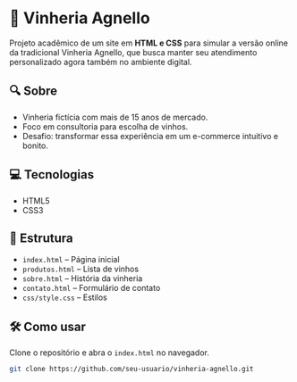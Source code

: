 # 🍷 Vinheria Agnello

Projeto acadêmico de um site em **HTML e CSS** para simular a versão online da tradicional Vinheria Agnello, que busca manter seu atendimento personalizado agora também no ambiente digital.

## 🔍 Sobre
- Vinheria fictícia com mais de 15 anos de mercado.
- Foco em consultoria para escolha de vinhos.
- Desafio: transformar essa experiência em um e-commerce intuitivo e bonito.

## 💻 Tecnologias
- HTML5
- CSS3

## 📁 Estrutura
- `index.html` – Página inicial
- `produtos.html` – Lista de vinhos
- `sobre.html` – História da vinheria
- `contato.html` – Formulário de contato
- `css/style.css` – Estilos

## 🛠 Como usar
Clone o repositório e abra o `index.html` no navegador.

```bash
git clone https://github.com/seu-usuario/vinheria-agnello.git
